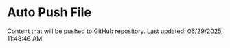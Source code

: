 # Auto Push File

Content that will be pushed to GitHub repository.
Last updated: 06/29/2025, 11:48:46 AM